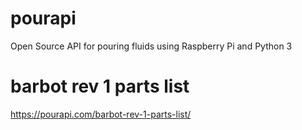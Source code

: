 # pourapi

Open Source API for pouring fluids using Raspberry Pi and Python 3

# barbot rev 1 parts list
https://pourapi.com/barbot-rev-1-parts-list/
